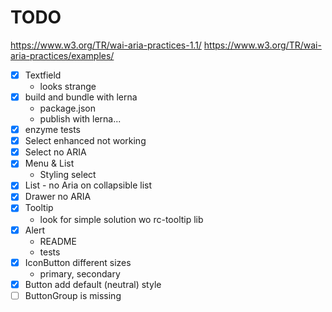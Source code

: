 # TODO

https://www.w3.org/TR/wai-aria-practices-1.1/
https://www.w3.org/TR/wai-aria-practices/examples/

- [x] Textfield
  - looks strange
- [x] build and bundle with lerna
  - package.json
  - publish with lerna...
- [x] enzyme tests
- [x] Select enhanced not working
- [x] Select no ARIA
- [x] Menu & List
  - Styling select
- [x] List - no Aria on collapsible list
- [x] Drawer no ARIA
- [x] Tooltip
  - look for simple solution wo rc-tooltip lib
- [x] Alert
  - README
  - tests
- [x] IconButton different sizes
  - primary, secondary
- [x] Button add default (neutral) style
- [ ] ButtonGroup is missing
